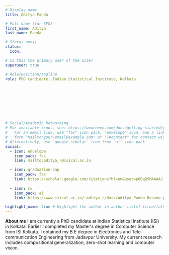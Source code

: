 ```yaml
---
# Display name
title: Aditya Panda

# Full name (for SEO)
first_name: Aditya
last_name: Panda

# Status emoji
status:
  icon:

# Is this the primary user of the site?
superuser: true

# Role/position/tagline
role: PhD candidate, Indian Statistical Institute, Kolkata









# Social/Academic Networking
# For available icons, see: https://wowchemy.com/docs/getting-started/page-builder/#icons
#   For an email link, use "fas" icon pack, "envelope" icon, and a link in the
#   form "mailto:your-email@example.com" or "/#contact" for contact widget.
# Alternatively, use `google-scholar` icon from `ai` icon pack
social:
  - icon: envelope
    icon_pack: fas
    link: mailto:aditya_r@isical.ac.in

  - icon: graduation-cap
    icon_pack: fas
    link: https://scholar.google.com/citations?hl=en&user=pOBqD5MAAAAJ
    
  - icon: cv
    icon_pack: ai
    link: https://www.isical.ac.in/~aditya_r/data/Aditya_Panda_Resume.pdf

highlight_name: true # Highlight the author in author lists? (true/false)
---
```

**About me**
I am currently a PhD candidate at Indian Statistical Institute (ISI) in Kolkata. Earlier I completed my Master's degree in Computer Science from ISI Kolkata. I obtained my B.E degree in Electronics and Tele-communication Engineering from Jadavpur University. My current research includes compositional generalization, zero-shot learning and computer vision.





